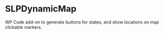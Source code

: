 # SLPDynamicMap
WP Code add-on to generate buttons for states, and show locations on map clickable markers.

